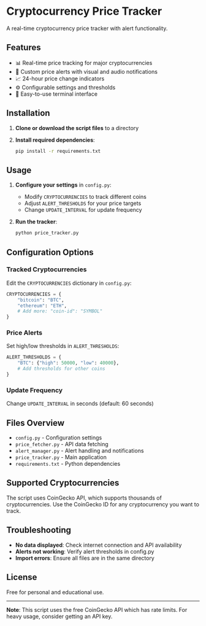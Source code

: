 # Cryptocurrency Price Tracker

A real-time cryptocurrency price tracker with alert functionality.

## Features

- 📊 Real-time price tracking for major cryptocurrencies
- 🔔 Custom price alerts with visual and audio notifications
- 📈 24-hour price change indicators
- ⚙️ Configurable settings and thresholds
- 🎯 Easy-to-use terminal interface

## Installation

1. **Clone or download the script files** to a directory

2. **Install required dependencies**:
   ```bash
   pip install -r requirements.txt
   ```

## Usage

1. **Configure your settings** in `config.py`:
   - Modify `CRYPTOCURRENCIES` to track different coins
   - Adjust `ALERT_THRESHOLDS` for your price targets
   - Change `UPDATE_INTERVAL` for update frequency

2. **Run the tracker**:
   ```bash
   python price_tracker.py
   ```

## Configuration Options

### Tracked Cryptocurrencies
Edit the `CRYPTOCURRENCIES` dictionary in `config.py`:
```python
CRYPTOCURRENCIES = {
    "bitcoin": "BTC",
    "ethereum": "ETH",
    # Add more: "coin-id": "SYMBOL"
}
```

### Price Alerts
Set high/low thresholds in `ALERT_THRESHOLDS`:
```python
ALERT_THRESHOLDS = {
    "BTC": {"high": 50000, "low": 40000},
    # Add thresholds for other coins
}
```

### Update Frequency
Change `UPDATE_INTERVAL` in seconds (default: 60 seconds)

## Files Overview

- `config.py` - Configuration settings
- `price_fetcher.py` - API data fetching
- `alert_manager.py` - Alert handling and notifications
- `price_tracker.py` - Main application
- `requirements.txt` - Python dependencies

## Supported Cryptocurrencies

The script uses CoinGecko API, which supports thousands of cryptocurrencies. Use the CoinGecko ID for any cryptocurrency you want to track.

## Troubleshooting

- **No data displayed**: Check internet connection and API availability
- **Alerts not working**: Verify alert thresholds in config.py
- **Import errors**: Ensure all files are in the same directory

## License

Free for personal and educational use.

---

**Note**: This script uses the free CoinGecko API which has rate limits. For heavy usage, consider getting an API key.